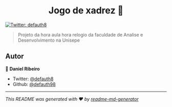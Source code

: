 <h1 align="center">Jogo de xadrez 👋</h1>
<p>
  <a href="https://twitter.com/defauth8" target="_blank">
    <img alt="Twitter: defauth8" src="https://img.shields.io/twitter/follow/defauth8.svg?style=social" />
  </a>
</p>

> Projeto da hora aula hora relogio da faculdade de Analise e Desenvolvimento na Unisepe

## Autor

👤 **Daniel Ribeiro**

* Twitter: [@defauth8](https://twitter.com/defauth8)
* Github: [@defauth98](https://github.com/defauth98)

***
_This README was generated with ❤️ by [readme-md-generator](https://github.com/kefranabg/readme-md-generator)_
